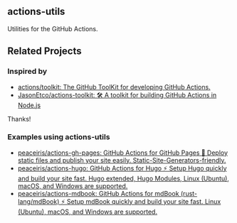## actions-utils

Utilities for the GitHub Actions.



## Related Projects

### Inspired by

- [actions/toolkit: The GitHub ToolKit for developing GitHub Actions.](https://github.com/actions/toolkit)
- [JasonEtco/actions-toolkit: 🛠 A toolkit for building GitHub Actions in Node.js](https://github.com/JasonEtco/actions-toolkit)

Thanks!

### Examples using actions-utils

- [peaceiris/actions-gh-pages: GitHub Actions for GitHub Pages 🚀 Deploy static files and publish your site easily. Static-Site-Generators-friendly.](https://github.com/peaceiris/actions-gh-pages)
- [peaceiris/actions-hugo: GitHub Actions for Hugo ⚡️ Setup Hugo quickly and build your site fast. Hugo extended, Hugo Modules, Linux (Ubuntu), macOS, and Windows are supported.](https://github.com/peaceiris/actions-hugo)
- [peaceiris/actions-mdbook: GitHub Actions for mdBook (rust-lang/mdBook) ⚡️ Setup mdBook quickly and build your site fast. Linux (Ubuntu), macOS, and Windows are supported.](https://github.com/peaceiris/actions-mdbook)
